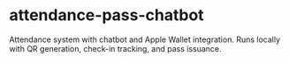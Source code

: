 # attendance-pass-chatbot
Attendance system with chatbot and Apple Wallet integration. Runs locally with QR generation, check-in tracking, and pass issuance.
